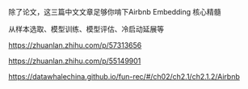 除了论文，这三篇中文文章足够你啃下Airbnb Embedding 核心精髓

从样本选取、模型训练、模型评估、冷启动延展等

https://zhuanlan.zhihu.com/p/57313656

https://zhuanlan.zhihu.com/p/55149901

https://datawhalechina.github.io/fun-rec/#/ch02/ch2.1/ch2.1.2/Airbnb